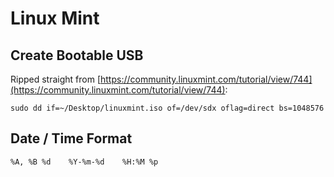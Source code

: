 # Linux Mint

## Create Bootable USB

Ripped straight from [https://community.linuxmint.com/tutorial/view/744](https://community.linuxmint.com/tutorial/view/744):

`sudo dd if=~/Desktop/linuxmint.iso of=/dev/sdx oflag=direct bs=1048576`

## Date / Time Format

`%A, %B %d    %Y-%m-%d    %H:%M %p`